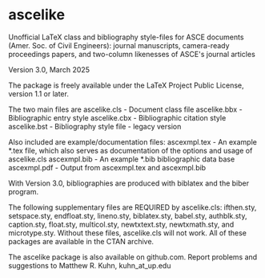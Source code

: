 # ascelike
Unofficial LaTeX class and bibliography style-files for ASCE documents 
(Amer. Soc. of Civil Engineers): journal manuscripts, camera-ready 
proceedings papers, and two-column likenesses of ASCE's journal articles

Version 3.0, March 2025

The package is freely available under the LaTeX Project Public License, 
version 1.1 or later.

The two main files are
  ascelike.cls - Document class file
  ascelike.bbx - Bibliographic entry style
  ascelike.cbx - Bibliographic citation style
  ascelike.bst - Bibliography style file - legacy version

Also included are example/documentation files:
  ascexmpl.tex - An example *.tex file, which also serves as documentation
                 of the options and usage of ascelike.cls 
  ascexmpl.bib - An example *.bib bibliographic data base
  ascexmpl.pdf - Output from ascexmpl.tex and ascexmpl.bib

With Version 3.0, bibliographies are produced with biblatex and the biber 
program.

The following supplementary files are REQUIRED by ascelike.cls:
ifthen.sty, setspace.sty, endfloat.sty, lineno.sty, biblatex.sty, babel.sty,
authblk.sty, caption.sty, float.sty, multicol.sty, newtxtext.sty, 
newtxmath.sty, and microtype.sty. Without these files, ascelike.cls will 
not work. All of these packages are available in the CTAN archive.

The ascelike package is also available on github.com.  Report problems 
and suggestions to Matthew R. Kuhn, kuhn_at_up.edu
